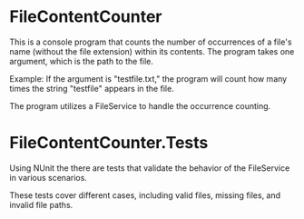 # FileContentCounter

This is a console program that counts the number of occurrences of a file's name (without the file extension) 
within its contents. The program takes one argument, which is the path to the file.

Example: If the argument is "testfile.txt," the program will count how many times the string "testfile" appears in the file.

The program utilizes a FileService to handle the occurrence counting.

# FileContentCounter.Tests

Using NUnit the there are tests that validate the behavior of the FileService
in various scenarios.

These tests cover different cases, including valid files, missing files, and invalid file paths.